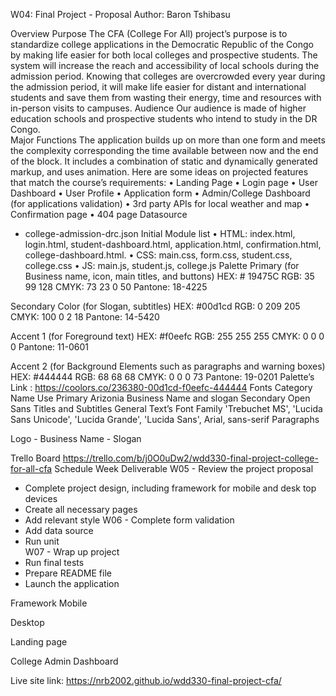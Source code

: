 W04: Final Project - Proposal
Author: Baron Tshibasu

Overview
Purpose
The CFA (College For All) project’s purpose is to standardize college applications in the Democratic Republic of the Congo by making life easier for both local colleges and prospective students. The system will increase the reach and accessibility of local schools during the admission period. Knowing that colleges are overcrowded every year during the admission period, it will make life easier for distant and international students and save them from wasting their energy, time and resources with in-person visits to campuses.
Audience
Our audience is made of higher education schools and prospective students who intend to study in the DR Congo.  
Major Functions
The application builds up on more than one form and meets the complexity corresponding the time available between now and the end of the block. It includes a combination of static and dynamically generated markup, and uses animation.
Here are some ideas on projected features that match the course’s requirements:
•	Landing Page
•	Login page
•	User Dashboard
•	User Profile
•	Application form
•	Admin/College Dashboard (for applications validation)
•	3rd party APIs for local weather and map
•	Confirmation page
•	404 page
Datasource
-	college-admission-drc.json
Initial Module list
•	HTML: index.html, login.html, student-dashboard.html, application.html, confirmation.html, college-dashboard.html.
•	CSS: main.css, form.css, student.css, college.css
•	JS: main.js, student.js, college.js
Palette 
Primary (for Business name, icon, main titles, and buttons)
HEX:	# 19475C
RGB:	35 99 128
CMYK:	73 23 0 50
Pantone:	18-4225

Secondary Color (for Slogan, subtitles)
HEX:	#00d1cd
RGB:	0 209 205
CMYK:	100 0 2 18
Pantone:	14-5420

Accent 1 (for Foreground text)
HEX:	#f0eefc
RGB:	255 255 255
CMYK:	0 0 0 0
Pantone:	11-0601

Accent 2 (for Background Elements such as paragraphs and warning boxes)
HEX:	#444444
RGB:	68 68 68
CMYK:	0 0 0 73
Pantone:	19-0201
Palette’s Link : https://coolors.co/236380-00d1cd-f0eefc-444444 
Fonts
Category	Name	Use
Primary	Arizonia	Business Name and slogan
Secondary	Open Sans	Titles and Subtitles
General Text’s Font Family	'Trebuchet MS', 'Lucida Sans Unicode', 'Lucida Grande', 'Lucida Sans', Arial, sans-serif
	Paragraphs

Logo - Business Name - Slogan
 



Trello Board
https://trello.com/b/j0O0uDw2/wdd330-final-project-college-for-all-cfa 
Schedule
Week	Deliverable
W05	-	Review the project proposal
-	Complete project design, including framework for mobile and desk top devices
-	Create all necessary pages
-	Add relevant style
W06	-	Complete form validation
-	Add data source
-	Run unit  
W07	-	Wrap up project
-	Run final tests
-	Prepare README file
-	Launch the application





Framework
Mobile
       




Desktop
 
Landing page

 
College Admin Dashboard


Live site link: https://nrb2002.github.io/wdd330-final-project-cfa/ 